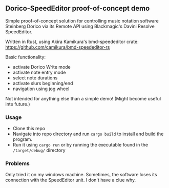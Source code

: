## Dorico-SpeedEditor proof-of-concept demo

Simple proof-of-concept solution for controlling music notation software Steinberg Dorico via its Remote API using Blackmagic's Davini Resolve SpeedEditor.

Written in Rust, using Akira Kamikura's bmd-speededitor crate: 
https://github.com/camikura/bmd-speededitor-rs

Basic functionality:
- activate Dorico Write mode
- activate note entry mode
- select note durations
- activate slurs beginning/end
- navigation using jog wheel

Not intended for anything else than a simple demo!
(Might become useful inte future.)

### Usage

- Clone this repo
- Navigate into repo directory and run `cargo build` to install and build the program.
- Run it using `cargo run` or by running the executable found in the `/target/debug/` directory

### Problems

Only tried it on my windows machine. Sometimes, the software loses its connection with the SpeedEditor unit.
I don't have a clue why.


